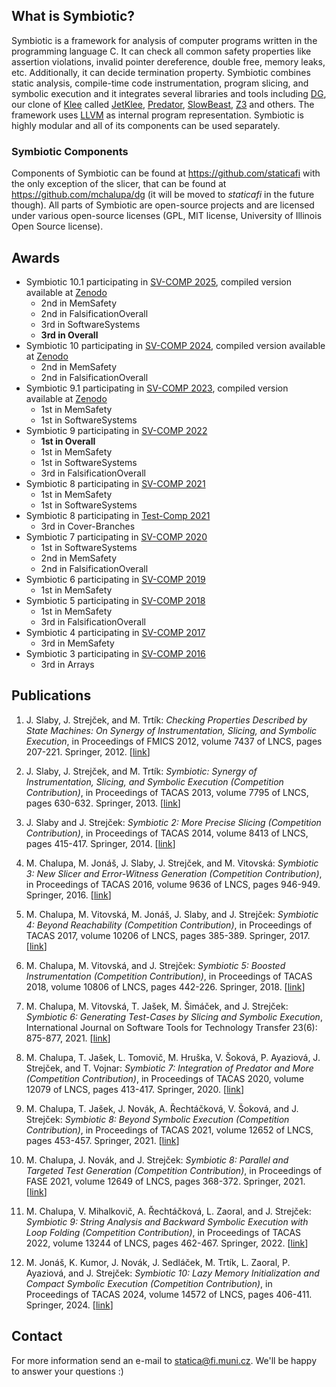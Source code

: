 ## What is Symbiotic?
Symbiotic is a framework for analysis of computer programs written in the programming language C. It can check all common safety properties like assertion violations, invalid pointer dereference, double free, memory leaks, etc. Additionally, it can decide termination property. Symbiotic combines static analysis, compile-time code instrumentation, program slicing, and symbolic execution and it integrates several libraries and tools including [DG](https://github.com/mchalupa/dg), our clone of [Klee](http://klee.github.io/) called [JetKlee](https://github.com/staticafi/JetKlee), [Predator](http://www.fit.vutbr.cz/research/groups/verifit/tools/predator/), [SlowBeast](https://gitlab.fi.muni.cz/xchalup4/slowbeast), [Z3](https://github.com/Z3Prover/z3) and others. The framework uses [LLVM](<https://llvm.org>) as internal program representation. Symbiotic is highly modular and all of its components can be used separately.

### Symbiotic Components

Components of Symbiotic can be found at <https://github.com/staticafi> with the only exception of the slicer, that can be found at <https://github.com/mchalupa/dg> (it will be moved to _staticafi_ in the future though). All parts of Symbiotic are open-source projects and are licensed under various open-source licenses (GPL, MIT license, University of Illinois Open Source license).

## Awards
* Symbiotic 10.1 participating in [SV-COMP 2025](https://sv-comp.sosy-lab.org/2025/results/results-verified/), compiled version available at [Zenodo](https://zenodo.org/records/14230101)
  * 2nd in MemSafety
  * 2nd in FalsificationOverall
  * 3rd in SoftwareSystems
  * **3rd in Overall**
* Symbiotic 10 participating in [SV-COMP 2024](https://sv-comp.sosy-lab.org/2024/results/results-verified/), compiled version available at [Zenodo](https://zenodo.org/records/10202594)
  * 2nd in MemSafety
  * 2nd in FalsificationOverall
* Symbiotic 9.1 participating in [SV-COMP 2023](https://sv-comp.sosy-lab.org/2023/results/results-verified/), compiled version available at [Zenodo](https://zenodo.org/record/7622656#.Y-P7YnbMKUk)
  * 1st in MemSafety 
  * 1st in SoftwareSystems
* Symbiotic 9 participating in [SV-COMP 2022](https://sv-comp.sosy-lab.org/2022/results/results-verified/)
  * **1st in Overall**
  * 1st in MemSafety 
  * 1st in SoftwareSystems
  * 3rd in FalsificationOverall
* Symbiotic 8 participating in [SV-COMP 2021](https://sv-comp.sosy-lab.org/2021/results/results-verified/)
  * 1st in MemSafety 
  * 1st in SoftwareSystems
* Symbiotic 8 participating in [Test-Comp 2021](https://test-comp.sosy-lab.org/2021/results/results-verified/)
  * 3rd in Cover-Branches
* Symbiotic 7 participating in [SV-COMP 2020](https://sv-comp.sosy-lab.org/2020/results/results-verified/)
  * 1st in SoftwareSystems
  * 2nd in MemSafety 
  * 2nd in FalsificationOverall
* Symbiotic 6 participating in [SV-COMP 2019](https://sv-comp.sosy-lab.org/2019/results/results-verified/)
  * 1st in MemSafety 
* Symbiotic 5 participating in [SV-COMP 2018](https://sv-comp.sosy-lab.org/2018/results/results-verified/)
  * 1st in MemSafety 
  * 3rd in FalsificationOverall
* Symbiotic 4 participating in [SV-COMP 2017](https://sv-comp.sosy-lab.org/2017/results/results-verified/)
  * 3rd in MemSafety 
* Symbiotic 3 participating in [SV-COMP 2016](https://sv-comp.sosy-lab.org/2016/results/results-verified/)
  * 3rd in Arrays

## Publications

1. J. Slaby, J. Strejček, and M. Trtík: _Checking Properties Described by State Machines: On Synergy of Instrumentation, Slicing, and Symbolic Execution_, in Proceedings of FMICS 2012, volume 7437 of LNCS, pages 207-221. Springer, 2012. \[[link](http://is.muni.cz/repo/984069/sse.pdf)\]

2. J. Slaby, J. Strejček, and M. Trtík: _Symbiotic: Synergy of Instrumentation, Slicing, and Symbolic Execution (Competition Contribution)_, in Proceedings of TACAS 2013, volume 7795 of LNCS, pages 630-632. Springer, 2013. \[[link](https://www.fi.muni.cz/~xstrejc/publications/tacas2013preprint.pdf)\]

3. J. Slaby and J. Strejček: _Symbiotic 2: More Precise Slicing (Competition Contribution)_, in Proceedings of TACAS 2014, volume 8413 of LNCS, pages 415-417. Springer, 2014. \[[link](https://www.fi.muni.cz/~xstrejc/publications/tacas2014preprint.pdf)\]

4. M. Chalupa, M. Jonáš, J. Slaby, J. Strejček, and M. Vitovská: _Symbiotic 3: New Slicer and Error-Witness Generation (Competition Contribution)_, in Proceedings of TACAS 2016, volume 9636 of LNCS, pages 946-949. Springer, 2016. \[[link](https://www.fi.muni.cz/~xstrejc/publications/tacas2016symbiotic_preprint.pdf)\]

5. M. Chalupa, M. Vitovská, M. Jonáš, J. Slaby, and J. Strejček: _Symbiotic 4: Beyond Reachability (Competition Contribution)_, in Proceedings of TACAS 2017, volume 10206 of LNCS, pages 385-389. Springer, 2017. \[[link](https://www.fi.muni.cz/~xstrejc/publications/tacas2017preprint.pdf)\]

6. M. Chalupa, M. Vitovská, and J. Strejček: _Symbiotic 5: Boosted Instrumentation (Competition Contribution)_, in Proceedings of TACAS 2018, volume 10806 of LNCS, pages 442-226. Springer, 2018. \[[link](https://link.springer.com/chapter/10.1007/978-3-319-89963-3_29)\]

7. M. Chalupa, M. Vitovská, T. Jašek, M. Šimáček, and J. Strejček: _Symbiotic 6: Generating Test-Cases by Slicing and Symbolic Execution_, International Journal on Software Tools for Technology Transfer 23(6): 875-877, 2021. \[[link](https://www.fi.muni.cz/~xstrejc/publications/sttt2020preprint.pdf)\]

8. M. Chalupa, T. Jašek, L. Tomovič, M. Hruška, V. Šoková, P. Ayaziová, J. Strejček, and T. Vojnar: _Symbiotic 7: Integration of Predator and More (Competition Contribution)_, in Proceedings of TACAS 2020, volume 12079 of LNCS, pages 413-417. Springer, 2020. \[[link](https://link.springer.com/chapter/10.1007/978-3-030-45237-7_31)\]

9. M. Chalupa, T. Jašek, J. Novák, A. Řechtáčková, V. Šoková, and J. Strejček: _Symbiotic 8: Beyond Symbolic Execution (Competition Contribution)_, in Proceedings of TACAS 2021, volume 12652 of LNCS, pages 453-457. Springer, 2021. \[[link](https://link.springer.com/chapter/10.1007/978-3-030-72013-1_31)\] 

10. M. Chalupa, J. Novák, and J. Strejček: _Symbiotic 8: Parallel and Targeted Test Generation (Competition Contribution)_, in Proceedings of FASE 2021, volume 12649 of LNCS, pages 368-372. Springer, 2021. \[[link](https://link.springer.com/chapter/10.1007/978-3-030-71500-7_20)\]

11. M. Chalupa, V. Mihalkovič, A. Řechtáčková, L. Zaoral, and J. Strejček: _Symbiotic 9: String Analysis and Backward Symbolic Execution with Loop Folding (Competition Contribution)_, in Proceedings of TACAS 2022, volume 13244 of LNCS, pages 462-467. Springer, 2022. \[[link](https://link.springer.com/chapter/10.1007/978-3-030-99527-0_32)\]

12. M. Jonáš, K. Kumor, J. Novák, J. Sedláček, M. Trtík, L. Zaoral, P. Ayaziová, and J. Strejček: _Symbiotic 10: Lazy Memory Initialization and Compact Symbolic Execution (Competition Contribution)_, in Proceedings of TACAS 2024, volume 14572 of LNCS, pages 406-411. Springer, 2024. \[[link](https://link.springer.com/chapter/10.1007/978-3-031-57256-2_29)\]

## Contact

For more information send an e-mail to <statica@fi.muni.cz>. We'll be happy to answer your questions :)
